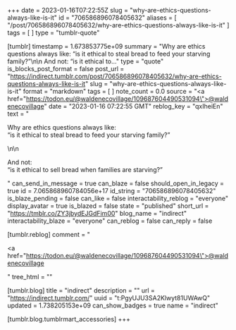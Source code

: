+++
date = 2023-01-16T07:22:55Z
slug = "why-are-ethics-questions-always-like-is-it"
id = "706586896078405632"
aliases = [ "/post/706586896078405632/why-are-ethics-questions-always-like-is-it" ]
tags = [ ]
type = "tumblr-quote"

[tumblr]
timestamp = 1.673853775e+09
summary = "Why are ethics questions always like: “is it ethical to steal bread to feed your starving family?”\n\n And not: “is it ethical to..."
type = "quote"
is_blocks_post_format = false
post_url = "https://indirect.tumblr.com/post/706586896078405632/why-are-ethics-questions-always-like-is-it"
slug = "why-are-ethics-questions-always-like-is-it"
format = "markdown"
tags = [ ]
note_count = 0.0
source = "<a href=\"https://todon.eu/@waldenecovillage/109687604490531094\">@waldenecovillage</a>"
date = "2023-01-16 07:22:55 GMT"
reblog_key = "qxIheiEn"
text = "<p>Why are ethics questions always like:<br/>&ldquo;is it ethical to steal bread to feed your starving family?&rdquo;</p>\n\n<p>And not:<br/>&ldquo;is it ethical to sell bread when families are starving?&rdquo;</p>"
can_send_in_message = true
can_blaze = false
should_open_in_legacy = true
id = 7.065868960784056e+17
id_string = "706586896078405632"
is_blaze_pending = false
can_like = false
interactability_reblog = "everyone"
display_avatar = true
is_blazed = false
state = "published"
short_url = "https://tmblr.co/ZY3jbydEJGdFim00"
blog_name = "indirect"
interactability_blaze = "everyone"
can_reblog = false
can_reply = false

[tumblr.reblog]
comment = "<p><a href=\"https://todon.eu/@waldenecovillage/109687604490531094\">@waldenecovillage</a></p>"
tree_html = ""

[tumblr.blog]
title = "indirect"
description = ""
url = "https://indirect.tumblr.com/"
uuid = "t:PgyUJU3SA2Klwyt81UWAwQ"
updated = 1.738205153e+09
can_show_badges = true
name = "indirect"

[tumblr.blog.tumblrmart_accessories]
+++
